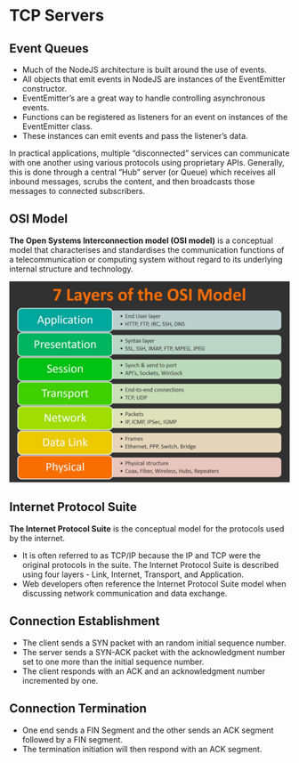 #  TCP Servers

## Event Queues

- Much of the NodeJS architecture is built around the use of events. 
- All objects that emit events in NodeJS are instances of the EventEmitter constructor.
- EventEmitter’s are a great way to handle controlling asynchronous events.
- Functions can be registered as listeners for an event on instances of the EventEmitter class.
- These instances can emit events and pass the listener’s data.

In practical applications, multiple “disconnected” services can communicate with one another using various protocols using proprietary APIs. Generally, this is done through a central “Hub” server (or Queue) which receives all inbound messages, scrubs the content, and then broadcasts those messages to connected subscribers.

## OSI Model

**The Open Systems Interconnection model (OSI model)** is a conceptual model that characterises and standardises the communication functions of a telecommunication or computing system without regard to its underlying internal structure and technology.

![Image](img/1_17Zz6v0HWIzgiOzQYmO6lA.jpeg)

## Internet Protocol Suite

**The Internet Protocol Suite** is the conceptual model for the protocols used by the internet. 
- It is often referred to as TCP/IP because the IP and TCP were the original protocols in the suite. The Internet Protocol Suite is described using four layers - Link, Internet, Transport, and Application.
- Web developers often reference the Internet Protocol Suite model when discussing network communication and data exchange.

## Connection Establishment

- The client sends a SYN packet with an random initial sequence number.
- The server sends a SYN-ACK packet with the acknowledgment number set to one more than the initial sequence number. 
- The client responds with an ACK and an acknowledgment number incremented by one.

## Connection Termination

- One end sends a FIN Segment and the other sends an ACK segment followed by a FIN segment.
- The termination initiation will then respond with an ACK segment.